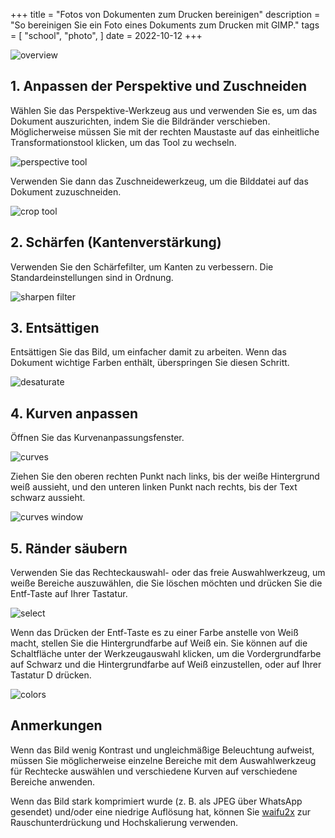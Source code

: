 +++
title = "Fotos von Dokumenten zum Drucken bereinigen"
description = "So bereinigen Sie ein Foto eines Dokuments zum Drucken mit GIMP."
tags = [
    "school",
    "photo",
]
date = 2022-10-12
+++

![overview](overview.jpg)

## 1. Anpassen der Perspektive und Zuschneiden

Wählen Sie das Perspektive-Werkzeug aus und verwenden Sie es, um das Dokument auszurichten, indem Sie die Bildränder verschieben.  
Möglicherweise müssen Sie mit der rechten Maustaste auf das einheitliche Transformationstool klicken, um das Tool zu wechseln.

![perspective tool](tool-perspective.png)

Verwenden Sie dann das Zuschneidewerkzeug, um die Bilddatei auf das Dokument zuzuschneiden.

![crop tool](tool-crop.png)

## 2. Schärfen (Kantenverstärkung)

Verwenden Sie den Schärfefilter, um Kanten zu verbessern. Die Standardeinstellungen sind in Ordnung.

![sharpen filter](filter-sharpen.png)

## 3. Entsättigen

Entsättigen Sie das Bild, um einfacher damit zu arbeiten.
Wenn das Dokument wichtige Farben enthält, überspringen Sie diesen Schritt.

![desaturate](desaturate.png)

## 4. Kurven anpassen

Öffnen Sie das Kurvenanpassungsfenster.

![curves](curves.png)

Ziehen Sie den oberen rechten Punkt nach links, bis der weiße Hintergrund weiß aussieht, und den unteren linken Punkt nach rechts, bis der Text schwarz aussieht.

![curves window](curves-window.png)

## 5. Ränder säubern

Verwenden Sie das Rechteckauswahl- oder das freie Auswahlwerkzeug, um weiße Bereiche auszuwählen, die Sie löschen möchten und drücken Sie die Entf-Taste auf Ihrer Tastatur.

![select](select.png)

Wenn das Drücken der Entf-Taste es zu einer Farbe anstelle von Weiß macht, stellen Sie die Hintergrundfarbe auf Weiß ein.
Sie können auf die Schaltfläche unter der Werkzeugauswahl klicken, um die Vordergrundfarbe auf Schwarz und die Hintergrundfarbe auf Weiß einzustellen, oder auf Ihrer Tastatur D drücken.

![colors](colors.png)

## Anmerkungen

Wenn das Bild wenig Kontrast und ungleichmäßige Beleuchtung aufweist, müssen Sie möglicherweise einzelne Bereiche mit dem Auswahlwerkzeug für Rechtecke auswählen und verschiedene Kurven auf verschiedene Bereiche anwenden.

Wenn das Bild stark komprimiert wurde (z. B. als JPEG über WhatsApp gesendet) und/oder eine niedrige Auflösung hat, können Sie [waifu2x](http://waifu2x.udp.jp/) zur Rauschunterdrückung und Hochskalierung verwenden.
